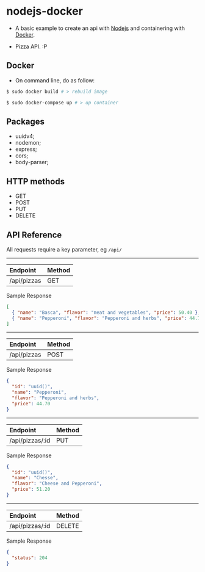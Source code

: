 # nodejs-docker

- A basic example to create an api with [Nodejs](https://nodejs.org/en/) and containering with [Docker](https://www.docker.com/).

- Pizza API. :P

## Docker

- On command line, do as follow:

```sh
$ sudo docker build # > rebuild image
```

```sh
$ sudo docker-compose up # > up container
```

## Packages

- uuidv4;
- nodemon;
- express;
- cors;
- body-parser;

## HTTP methods

- GET
- POST
- PUT
- DELETE

## API Reference

All requests require a key parameter, eg `/api/`

---

|Endpoint|Method|
|:--|:--|
|/api/pizzas|GET|

Sample Response
```json
[
  { "name": "Basca", "flavor": "meat and vegetables", "price": 50.40 },
  { "name": "Pepperoni", "flavor": "Pepperoni and herbs", "price": 44.70 }
]
```
---
|Endpoint|Method|
|:--|:--|
|/api/pizzas|POST|

Sample Response
```json
{
  "id": "uuid()",
  "name": "Pepperoni",
  "flavor": "Pepperoni and herbs",
  "price": 44.70
}
```
---

|Endpoint|Method|
|:--|:--|
|/api/pizzas/:id|PUT|

Sample Response
```json
{
  "id": "uuid()",
  "name": "Chesse",
  "flavor": "Cheese and Pepperoni",
  "price": 51.20
}
```
---

|Endpoint|Method|
|:--|:--|
|/api/pizzas/:id|DELETE|

Sample Response
```json
{
  "status": 204
}
```